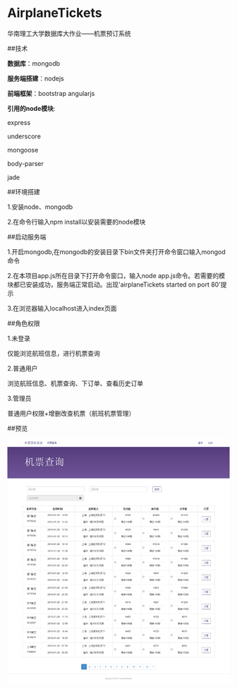 AirplaneTickets
===============

华南理工大学数据库大作业——机票预订系统


##技术


**数据库**：mongodb

**服务端搭建**：nodejs

**前端框架**：bootstrap angularjs


**引用的node模块**:

express

underscore

mongoose

body-parser

jade


##环境搭建


1.安装node、mongodb

2.在命令行输入npm install以安装需要的node模块


##启动服务端


1.开启mongodb,在mongodb的安装目录下bin文件夹打开命令窗口输入mongod命令

2.在本项目app.js所在目录下打开命令窗口，输入node app.js命令。若需要的模块都已安装成功，服务端正常启动。出现'airplaneTickets started on port 80'提示

3.在浏览器输入localhost进入index页面

##角色权限

1.未登录

仅能浏览航班信息，进行机票查询

2.普通用户

浏览航班信息、机票查询、下订单、查看历史订单

3.管理员

普通用户权限+增删改查机票（航班机票管理）


##预览

![preview](./preview.png)

